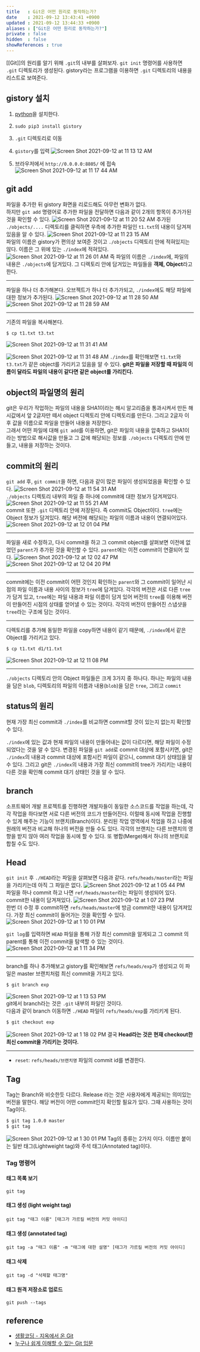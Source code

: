 ```yaml
---
title   : Git은 어떤 원리로 동작하는가?
date    : 2021-09-12 13:43:41 +0900
updated : 2021-09-12 13:44:33 +0900
aliases : ["Git은 어떤 원리로 동작하는가?"] 
private : false
hidden  : false
showReferences : true
---
```

[[Git]]의 원리를 알기 위해 `.git`의 내부를 살펴보자.
`git init` 명령어를 사용하면 `.git` 디렉토리가 생성된다.
gistory라는 프로그램을 이용하면 `.git` 디렉토리의 내용을 리스트로 보여준다.

## gistory 설치
1. [python](https://www.python.org/downloads/)을 설치한다.
2. `sudo pip3 install gistory`
3. `.git` 디렉토리로 이동 
4. `gistory`를 입력
![Screen Shot 2021-09-12 at 11 13 12 AM](https://user-images.githubusercontent.com/6129764/132972592-8961e4cd-9c88-44b2-8ebd-cda21c9a455e.png)

5. 브라우저에서 `http://0.0.0.0:8805/` 에 접속
![Screen Shot 2021-09-12 at 11 17 44 AM](https://user-images.githubusercontent.com/6129764/132972600-4a12ab98-8e1d-4b6e-80fa-c0ecd50d3802.png)

## git add
파일을 추가한 뒤 gistory 화면을 리로드해도 아무런 변화가 없다.  
하지만 `git add` 명령어로 추가한 파일을 전달하면 다음과 같이 2개의 항목이 추가가된 것을 확인할 수 있다.
![Screen Shot 2021-09-12 at 11 20 52 AM](https://user-images.githubusercontent.com/6129764/132972615-7dbfed8e-c659-4285-859d-fb6d095f8613.png)
추가된 `./objects/....` 디렉토리를 클릭하면 우측에 추가한 파일인 `t1.txt`의 내용이 담겨져있음을 알 수 있다.
![Screen Shot 2021-09-12 at 11 23 15 AM](https://user-images.githubusercontent.com/6129764/132972622-bc8ed74f-533c-48aa-a7b7-421dc433a2ba.png)  
파일의 이름은 gistory가 편의상 보여준 것이고 `./objects` 디렉토리 안에 적혀있지는 않다. 이름은 그 위에 있는 `./index`에 적혀있다.
![Screen Shot 2021-09-12 at 11 26 01 AM](https://user-images.githubusercontent.com/6129764/132972626-09b2e30a-f4e0-47c5-b89d-fd048cb64f2e.png)
즉 파일의 이름은 `./index`에, 파일의 내용은 `./objects`에 담겨있다. 그 디렉토리 안에 담겨있는 파일들을 **객체, Object**라고 한다.

---
파일을 하나 더 추가해본다. 오브젝트가 하나 더 추가가되고, `./index`에도 해당 파일에 대한 정보가 추가된다.
![Screen Shot 2021-09-12 at 11 28 50 AM](https://user-images.githubusercontent.com/6129764/132972631-a7fba6a4-e39f-435e-abb7-6b2e62ed8d92.png)
![Screen Shot 2021-09-12 at 11 28 59 AM](https://user-images.githubusercontent.com/6129764/132972629-078c745b-93b5-462a-8cbd-9dd5e9479c3b.png)

---  
기존의 파일을 복사해본다.  
```bash
$ cp t1.txt t3.txt
```
![Screen Shot 2021-09-12 at 11 31 41 AM](https://user-images.githubusercontent.com/6129764/132972637-cfc2aef7-a548-43e9-872e-7da5d04f2a25.png)

![Screen Shot 2021-09-12 at 11 31 48 AM](https://user-images.githubusercontent.com/6129764/132972634-d7a74de1-b3dc-4ca9-b5ee-3081d481ae95.png)
`./index`를 확인해보면 `t1.txt`와 `t3.txt`가 같은 object를 가리키고 있음을 알 수 있다. **git은 파일을 저장할 때 파일의 이름이 달라도 파일의 내용이 같다면 같은 object를 가리킨다.** 

## object의 파일명의 원리
git은 우리가 작업하는 파일의 내용을 SHA1이라는 해시 알고리즘을 통과시켜서 만든 해시값에서 앞 2글자만 떼서 object 디렉토리 안에 디렉토리를 만든다. 그리고 2글자 이후 값을 이름으로 파일을 만들어 내용을 저장한다.  
그래서 어떤 파일에 대해 `git add`를 이용하면, git은 파일의 내용을 압축하고 SHA1이라는 방법으로 해시값을 만들고 그 값에 해당되는 정보를 `./objects` 디렉토리 안에 만들고, 내용을 저장하는 것이다.

## commit의 원리 
`git add` 후,  `git commit`을 하면, 다음과 같이 많은 파일이 생성되었음을 확인할 수 있다.
![Screen Shot 2021-09-12 at 11 54 31 AM](https://user-images.githubusercontent.com/6129764/132972653-9dc4af47-b505-4d8e-9aa2-6beebf509c39.png)  
`./objects` 디렉토리 내부의 파일 중 하나에 commit에 대한 정보가 담겨져있다.
![Screen Shot 2021-09-12 at 11 55 21 AM](https://user-images.githubusercontent.com/6129764/132972651-f36911e6-58ab-4131-af60-37ac3e66be77.png)  
commit 또한 `.git` 디렉토리 안에 저장된다. 즉 commit도 Object이다. `tree`에는 Object 정보가 담겨있다. 해당 버전에 해당되는 파일의 이름과 내용이 연결되어있다.  
![Screen Shot 2021-09-12 at 12 01 04 PM](https://user-images.githubusercontent.com/6129764/132972650-9c1780e6-bd23-422c-80ac-4a6bed4b92d2.png)

---
파일을 새로 수정하고, 다시 commit을 하고 그 commit object를 살펴보면 이전에 없었던 `parent`가 추가된 것을 확인할 수 있다. `parent`에는 이전 commit이 연결되어 있다.
![Screen Shot 2021-09-12 at 12 02 47 PM](https://user-images.githubusercontent.com/6129764/132972665-ba8c9dd9-93e4-4eaf-ae2c-81b0c48984c2.png)
![Screen Shot 2021-09-12 at 12 04 20 PM](https://user-images.githubusercontent.com/6129764/132972664-e693e73b-abde-48f0-a7d5-bcf246a36d33.png)

---
commit에는 이전 commit이 어떤 것인지 확인하는 `parent`와 그 commit이 일어난 시점의 파일 이름과 내용 사이의 정보가 `tree`에 담겨있다. 
각각의 버전은 서로 다른 `tree`가 담겨 있고, `tree`에는 파일 내용과 파일 이름이 담겨 있어 버전의 `tree`를 이용해 버전이 만들어진 시점의 상태를 얻어낼 수 있는 것이다. 각각의 버전이 만들어진 스냅샷을 `tree`라는 구조에 담는 것이다.

---
디렉토리를 추가해 동일한 파일을 copy하면 내용이 같기 때문에, `./index`에서 같은 Object를 가리키고 있다.
```bash
$ cp t1.txt d1/t1.txt
```
![Screen Shot 2021-09-12 at 12 11 08 PM](https://user-images.githubusercontent.com/6129764/132972672-6ad2dde9-f739-4042-9c9c-89024d89d0e1.png)

---
`./objects` 디렉토리 안의 Object 파일들은 크게 3가지 중 하나다. 하나는 파일의 내용을 담은 `blob`,  디렉토리의 파일의 이름과 내용(`blob`)을 담은 `tree`, 그리고 `commit`

## status의 원리
현재 가장 최신 commit과 `./index`를 비교하면 commit할 것이 있는지 없는지 확인할 수 있다.  

`./index`에 있는 값과 현재 파일의 내용이 만들어내는 값이 다르다면, 해당 파일이 수정되었다는 것을 알 수 있다. 변경된 파일을 `git add`로 commit 대상에 포함시키면, git은 `./index`의 내용과 commit 대상에 포함시킨 파일이 같으니, commit 대기 상태임을 알 수 있다. 
그리고 git은 `./index`의 내용과 가장 최신 commit의 tree가 가리키는 내용이 다른 것을 확인해 commit 대기 상태인 것을 알 수 있다.

## branch 
소프트웨어 개발 프로젝트를 진행하면 개발자들이 동일한 소스코드를 작업을 하는데, 각각 작업을 하다보면 서로 다른 버전의 코드가 만들어진다. 이럴때 동시에 작업을 진행할 수 있게 해주는 기능이 브랜치(Branch)이다. 분리된 작업 영역에서 작업을 하고 나중에 원래의 버전과 비교해 하나의 버전을 만들 수도 있다. 
각각의 브랜치는 다른 브랜치의 영향을 받지 않아 여러 작업을 동시에 할 수 있다. 또 병합(Merge)해서 하나의 브랜치로 합칠 수도 있다.  

## Head 
`git init` 후 `./HEAD`라는 파일을 살펴보면 다음과 같다. `refs/heads/master`라는 파일을 가리키는데 아직 그 파일은 없다.
![Screen Shot 2021-09-12 at 1 05 44 PM](https://user-images.githubusercontent.com/6129764/132972683-28003307-f57b-47be-af45-ed9d90f44008.png)  
파일을 하나 commit 하고 나면 `ref/heads/master`라는 파일이 생성되어 있다. commit한 내용이 담겨져있다.
![Screen Shot 2021-09-12 at 1 07 23 PM](https://user-images.githubusercontent.com/6129764/132972682-41b13fcb-3f92-4449-9cda-a9081f4cc088.png)  
한번 더 수정 후 commit하면 `refs/heads/master`에 방금 commit한 내용이 담겨져있다. 가장 최신 commit이 들어가는 것을 확인할 수 있다.
![Screen Shot 2021-09-12 at 1 10 01 PM](https://user-images.githubusercontent.com/6129764/132972681-0903e823-28ed-4827-b1e5-9b13c7b076c3.png)

`git log`를 입력하면 `HEAD` 파일을 통해 가장 최신 commit을 알게되고 그 commit 의 parent를 통해 이전 commit을 탐색할 수 있는 것이다.
![Screen Shot 2021-09-12 at 1 11 34 PM](https://user-images.githubusercontent.com/6129764/132972679-16e64d50-fe86-494a-9e89-63966f53e8de.png)

---
branch를 하나 추가해보고 gistory를 확인해보면 `refs/heads/exp`가 생성되고 이 파일은 master 브랜치처럼 최신 commit을 가지고 있다. 
```bash
$ git branch exp
```
![Screen Shot 2021-09-12 at 1 13 53 PM](https://user-images.githubusercontent.com/6129764/132972705-d1526971-0ef0-4f7d-967e-c91efb033bc9.png)  
git에서 branch라는 것은 `.git` 내부의 파일인 것이다.  
다음과 같이 branch 이동하면 `./HEAD` 파일이 `refs/heads/exp`를 가리키게 된다.
```bash
$ git checkout exp
```
![Screen Shot 2021-09-12 at 1 18 02 PM](https://user-images.githubusercontent.com/6129764/132972704-acd009e2-7790-4c60-8178-863789711c52.png)
결국 **Head라는 것은 현재 checkout한 최신 commit을 가리키는 것이다.**

---
- `reset`: `refs/heads/브랜치명` 파일의 commit id를 변경한다.

## Tag 
Tag는 Branch와 비슷한듯 다르다. 
Release 라는 것은 사용자에게 제공되는 의미있는 버전을 말한다. 해당 버전이 어떤 commit인지 확인할 필요가 있다. 그때 사용하는 것이 Tag이다. 
```bash
$ git tag 1.0.0 master
$ git tag
```
![Screen Shot 2021-09-12 at 1 30 01 PM](https://user-images.githubusercontent.com/6129764/132972701-ef611eb2-2efc-46d7-97a6-229a37879a0e.png)
Tag의 종류는 2가지 이다. 이름만 붙이는 일반 태그(Lightweight tag)와 주석 태그(Annotated tag)이다.  

### Tag 명령어
#### 태그 목록 보기
`git tag`
#### 태그 생성 (light weight tag)
`git tag "태그 이름" [태그가 가르킬 버전의 커밋 아이디]`

#### 태그 생성 (annotated tag)
`git tag -a "태그 이름" -m "태그에 대한 설명" [태그가 가르킬 버전의 커밋 아이디]`

#### 태그 삭제
`git tag -d "삭제할 태그명"`

#### 태그 원격 저장소로 업로드
`git push --tags`

## reference
- [생활코딩 - 지옥에서 온 Git](https://opentutorials.org/course/2708)
- [누구나 쉽게 이해할 수 있는 Git 입문](https://backlog.com/git-tutorial/kr/intro/intro1_4.html)
